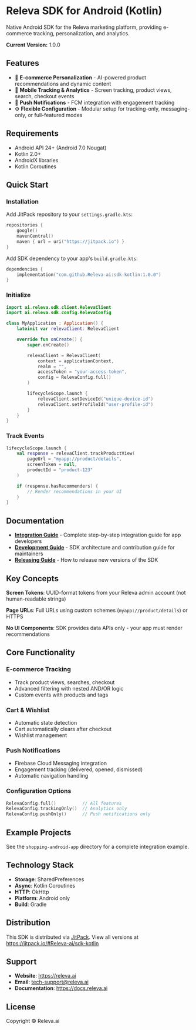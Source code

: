 # Releva SDK for Android (Kotlin)

Native Android SDK for the Releva marketing platform, providing e-commerce tracking, personalization, and analytics.

**Current Version:** 1.0.0

## Features

- 🎯 **E-commerce Personalization** - AI-powered product recommendations and dynamic content
- 📱 **Mobile Tracking & Analytics** - Screen tracking, product views, search, checkout events
- 🔔 **Push Notifications** - FCM integration with engagement tracking
- ⚙️ **Flexible Configuration** - Modular setup for tracking-only, messaging-only, or full-featured modes

## Requirements

- Android API 24+ (Android 7.0 Nougat)
- Kotlin 2.0+
- AndroidX libraries
- Kotlin Coroutines

## Quick Start

### Installation

Add JitPack repository to your `settings.gradle.kts`:

```kotlin
repositories {
    google()
    mavenCentral()
    maven { url = uri("https://jitpack.io") }
}
```

Add SDK dependency to your app's `build.gradle.kts`:

```kotlin
dependencies {
    implementation("com.github.Releva-ai:sdk-kotlin:1.0.0")
}
```

### Initialize

```kotlin
import ai.releva.sdk.client.RelevaClient
import ai.releva.sdk.config.RelevaConfig

class MyApplication : Application() {
    lateinit var relevaClient: RelevaClient

    override fun onCreate() {
        super.onCreate()

        relevaClient = RelevaClient(
            context = applicationContext,
            realm = "",
            accessToken = "your-access-token",
            config = RelevaConfig.full()
        )

        lifecycleScope.launch {
            relevaClient.setDeviceId("unique-device-id")
            relevaClient.setProfileId("user-profile-id")
        }
    }
}
```

### Track Events

```kotlin
lifecycleScope.launch {
    val response = relevaClient.trackProductView(
        pageUrl = "myapp://product/details",
        screenToken = null,
        productId = "product-123"
    )

    if (response.hasRecommenders) {
        // Render recommendations in your UI
    }
}
```

## Documentation

- **[Integration Guide](INTEGRATION_GUIDE.md)** - Complete step-by-step integration guide for app developers
- **[Development Guide](DEVELOPMENT.md)** - SDK architecture and contribution guide for maintainers
- **[Releasing Guide](RELEASING.md)** - How to release new versions of the SDK

## Key Concepts

**Screen Tokens**: UUID-format tokens from your Releva admin account (not human-readable strings)

**Page URLs**: Full URLs using custom schemes (`myapp://product/details`) or HTTPS

**No UI Components**: SDK provides data APIs only - your app must render recommendations

## Core Functionality

### E-commerce Tracking
- Track product views, searches, checkout
- Advanced filtering with nested AND/OR logic
- Custom events with products and tags

### Cart & Wishlist
- Automatic state detection
- Cart automatically clears after checkout
- Wishlist management

### Push Notifications
- Firebase Cloud Messaging integration
- Engagement tracking (delivered, opened, dismissed)
- Automatic navigation handling

### Configuration Options
```kotlin
RelevaConfig.full()          // All features
RelevaConfig.trackingOnly()  // Analytics only
RelevaConfig.pushOnly()      // Push notifications only
```

## Example Projects

See the `shopping-android-app` directory for a complete integration example.

## Technology Stack

- **Storage**: SharedPreferences
- **Async**: Kotlin Coroutines
- **HTTP**: OkHttp
- **Platform**: Android only
- **Build**: Gradle

## Distribution

This SDK is distributed via [JitPack](https://jitpack.io/#Releva-ai/sdk-kotlin). View all versions at https://jitpack.io/#Releva-ai/sdk-kotlin

## Support

- **Website**: https://releva.ai
- **Email**: tech-support@releva.ai
- **Documentation**: https://docs.releva.ai

## License

Copyright © Releva.ai
